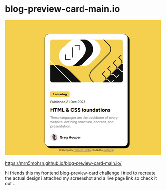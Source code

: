 # blog-preview-card-main.io
 
![alt text](Screenshot.jpeg)

https://mrn5mohan.github.io/blog-preview-card-main.io/

hi friends this my frontend blog-preview-card challenge i tried to recreate the actual design i attached my screenshot and a live page link so check it out ...